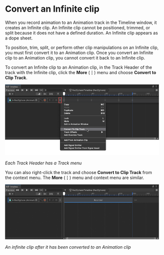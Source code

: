 # Convert an Infinite clip

When you record animation to an Animation track in the Timeline window, it creates an Infinite clip. An Infinite clip cannot be positioned, trimmed, or split because it does not have a defined duration. An Infinite clip appears as a dope sheet.

To position, trim, split, or perform other clip manipulations on an Infinite clip, you must first convert it to an Animation clip. Once you convert an Infinite clip to an Animation clip, you cannot convert it back to an Infinite clip.

To convert an Infinite clip to an Animation clip, in the Track Header of the track with the Infinite clip, click the **More** (**⋮**) menu and choose **Convert to Clip Track**.

![](images/spec-tl-menus-convert-clip.png)

_Each Track Header has a Track menu_

You can also right-click the track and choose **Convert to Clip Track** from the context menu. The **More** (**⋮**) menu and context menu are similar.

![](images/tl-clip-converted.png)

_An infinite clip after it has been converted to an Animation clip_
